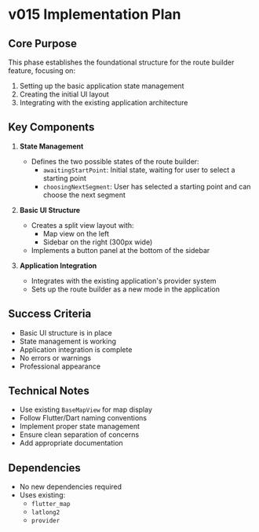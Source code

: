 # v015 Implementation Plan

## Core Purpose
This phase establishes the foundational structure for the route builder feature, focusing on:
1. Setting up the basic application state management
2. Creating the initial UI layout
3. Integrating with the existing application architecture

## Key Components
1. **State Management**
   - Defines the two possible states of the route builder:
     - `awaitingStartPoint`: Initial state, waiting for user to select a starting point
     - `choosingNextSegment`: User has selected a starting point and can choose the next segment

2. **Basic UI Structure**
   - Creates a split view layout with:
     - Map view on the left
     - Sidebar on the right (300px wide)
   - Implements a button panel at the bottom of the sidebar

3. **Application Integration**
   - Integrates with the existing application's provider system
   - Sets up the route builder as a new mode in the application

## Success Criteria
- Basic UI structure is in place
- State management is working
- Application integration is complete
- No errors or warnings
- Professional appearance

## Technical Notes
- Use existing `BaseMapView` for map display
- Follow Flutter/Dart naming conventions
- Implement proper state management
- Ensure clean separation of concerns
- Add appropriate documentation

## Dependencies
- No new dependencies required
- Uses existing:
  - `flutter_map`
  - `latlong2`
  - `provider` 